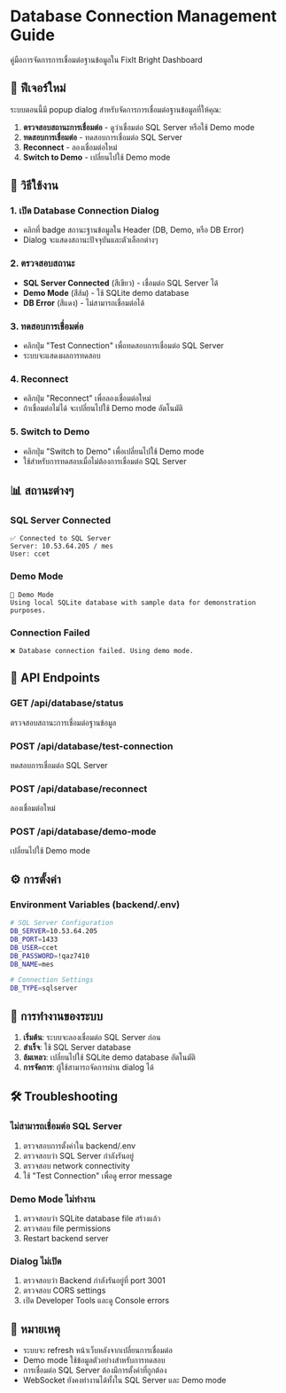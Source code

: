 # Database Connection Management Guide

คู่มือการจัดการการเชื่อมต่อฐานข้อมูลใน FixIt Bright Dashboard

## 🎯 ฟีเจอร์ใหม่

ระบบตอนนี้มี popup dialog สำหรับจัดการการเชื่อมต่อฐานข้อมูลที่ให้คุณ:

1. **ตรวจสอบสถานะการเชื่อมต่อ** - ดูว่าเชื่อมต่อ SQL Server หรือใช้ Demo mode
2. **ทดสอบการเชื่อมต่อ** - ทดสอบการเชื่อมต่อ SQL Server
3. **Reconnect** - ลองเชื่อมต่อใหม่
4. **Switch to Demo** - เปลี่ยนไปใช้ Demo mode

## 🚀 วิธีใช้งาน

### 1. เปิด Database Connection Dialog
- คลิกที่ badge สถานะฐานข้อมูลใน Header (DB, Demo, หรือ DB Error)
- Dialog จะแสดงสถานะปัจจุบันและตัวเลือกต่างๆ

### 2. ตรวจสอบสถานะ
- **SQL Server Connected** (สีเขียว) - เชื่อมต่อ SQL Server ได้
- **Demo Mode** (สีส้ม) - ใช้ SQLite demo database
- **DB Error** (สีแดง) - ไม่สามารถเชื่อมต่อได้

### 3. ทดสอบการเชื่อมต่อ
- คลิกปุ่ม "Test Connection" เพื่อทดสอบการเชื่อมต่อ SQL Server
- ระบบจะแสดงผลการทดสอบ

### 4. Reconnect
- คลิกปุ่ม "Reconnect" เพื่อลองเชื่อมต่อใหม่
- ถ้าเชื่อมต่อไม่ได้ จะเปลี่ยนไปใช้ Demo mode อัตโนมัติ

### 5. Switch to Demo
- คลิกปุ่ม "Switch to Demo" เพื่อเปลี่ยนไปใช้ Demo mode
- ใช้สำหรับการทดสอบเมื่อไม่ต้องการเชื่อมต่อ SQL Server

## 📊 สถานะต่างๆ

### SQL Server Connected
```
✅ Connected to SQL Server
Server: 10.53.64.205 / mes
User: ccet
```

### Demo Mode
```
🧪 Demo Mode
Using local SQLite database with sample data for demonstration purposes.
```

### Connection Failed
```
❌ Database connection failed. Using demo mode.
```

## 🔧 API Endpoints

### GET /api/database/status
ตรวจสอบสถานะการเชื่อมต่อฐานข้อมูล

### POST /api/database/test-connection
ทดสอบการเชื่อมต่อ SQL Server

### POST /api/database/reconnect
ลองเชื่อมต่อใหม่

### POST /api/database/demo-mode
เปลี่ยนไปใช้ Demo mode

## ⚙️ การตั้งค่า

### Environment Variables (backend/.env)
```bash
# SQL Server Configuration
DB_SERVER=10.53.64.205
DB_PORT=1433
DB_USER=ccet
DB_PASSWORD=!qaz7410
DB_NAME=mes

# Connection Settings
DB_TYPE=sqlserver
```

## 🔄 การทำงานของระบบ

1. **เริ่มต้น**: ระบบจะลองเชื่อมต่อ SQL Server ก่อน
2. **สำเร็จ**: ใช้ SQL Server database
3. **ล้มเหลว**: เปลี่ยนไปใช้ SQLite demo database อัตโนมัติ
4. **การจัดการ**: ผู้ใช้สามารถจัดการผ่าน dialog ได้

## 🛠️ Troubleshooting

### ไม่สามารถเชื่อมต่อ SQL Server
1. ตรวจสอบการตั้งค่าใน backend/.env
2. ตรวจสอบว่า SQL Server กำลังรันอยู่
3. ตรวจสอบ network connectivity
4. ใช้ "Test Connection" เพื่อดู error message

### Demo Mode ไม่ทำงาน
1. ตรวจสอบว่า SQLite database file สร้างแล้ว
2. ตรวจสอบ file permissions
3. Restart backend server

### Dialog ไม่เปิด
1. ตรวจสอบว่า Backend กำลังรันอยู่ที่ port 3001
2. ตรวจสอบ CORS settings
3. เปิด Developer Tools และดู Console errors

## 📝 หมายเหตุ

- ระบบจะ refresh หน้าเว็บหลังจากเปลี่ยนการเชื่อมต่อ
- Demo mode ใช้ข้อมูลตัวอย่างสำหรับการทดสอบ
- การเชื่อมต่อ SQL Server ต้องมีการตั้งค่าที่ถูกต้อง
- WebSocket ยังคงทำงานได้ทั้งใน SQL Server และ Demo mode
